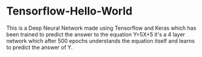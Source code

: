 # Tensorflow-Hello-World
This is a Deep Neural Network made using Tensorflow and Keras which has been trained to predict the answer to the equation Y=5X+5 it's a 4 layer network which after 500 epochs understands the equation itself and learns to predict  the answer of Y.
